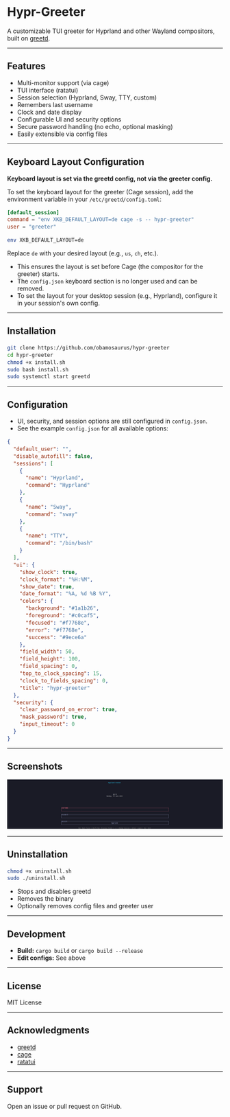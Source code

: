 # Hypr-Greeter

A customizable TUI greeter for Hyprland and other Wayland compositors, built on [greetd](https://github.com/kennylevinsen/greetd).

---

## Features

- Multi-monitor support (via cage)
- TUI interface (ratatui)
- Session selection (Hyprland, Sway, TTY, custom)
- Remembers last username
- Clock and date display
- Configurable UI and security options
- Secure password handling (no echo, optional masking)
- Easily extensible via config files

---

## Keyboard Layout Configuration

**Keyboard layout is set via the greetd config, not via the greeter config.**

To set the keyboard layout for the greeter (Cage session), add the environment variable in your `/etc/greetd/config.toml`:

```toml
[default_session]
command = "env XKB_DEFAULT_LAYOUT=de cage -s -- hypr-greeter"
user = "greeter"
```
```bash
env XKB_DEFAULT_LAYOUT=de
```

Replace `de` with your desired layout (e.g., `us`, `ch`, etc.).

- This ensures the layout is set before Cage (the compositor for the greeter) starts.
- The `config.json` keyboard section is no longer used and can be removed.
- To set the layout for your desktop session (e.g., Hyprland), configure it in your session's own config.

---

## Installation

```bash
git clone https://github.com/obamosaurus/hypr-greeter
cd hypr-greeter
chmod +x install.sh
sudo bash install.sh
sudo systemctl start greetd
```

---

## Configuration

- UI, security, and session options are still configured in `config.json`.
- See the example `config.json` for all available options:

```json
{
  "default_user": "",
  "disable_autofill": false,
  "sessions": [
    {
      "name": "Hyprland",
      "command": "Hyprland"
    },
    {
      "name": "Sway",
      "command": "sway"
    },
    {
      "name": "TTY",
      "command": "/bin/bash"
    }
  ],
  "ui": {
    "show_clock": true,
    "clock_format": "%H:%M",
    "show_date": true,
    "date_format": "%A, %d %B %Y",
    "colors": {
      "background": "#1a1b26",
      "foreground": "#c0caf5",
      "focused": "#f7768e",
      "error": "#f7768e",
      "success": "#9ece6a"
    },
    "field_width": 50,
    "field_height": 100,
    "field_spacing": 0,
    "top_to_clock_spacing": 15,
    "clock_to_fields_spacing": 0,
    "title": "hypr-greeter"
  },
  "security": {
    "clear_password_on_error": true,
    "mask_password": true,
    "input_timeout": 0
  }
}
```

---

## Screenshots

![First Test](image.png)

---

## Uninstallation

```bash
chmod +x uninstall.sh
sudo ./uninstall.sh
```
- Stops and disables greetd
- Removes the binary
- Optionally removes config files and greeter user

---

## Development

- **Build:** `cargo build` or `cargo build --release`
- **Edit configs:** See above

---

## License

MIT License

---

## Acknowledgments

- [greetd](https://github.com/kennylevinsen/greetd)
- [cage](https://github.com/Hjdskes/cage)
- [ratatui](https://github.com/ratatui-org/ratatui)

---

## Support

Open an issue or pull request on GitHub.

